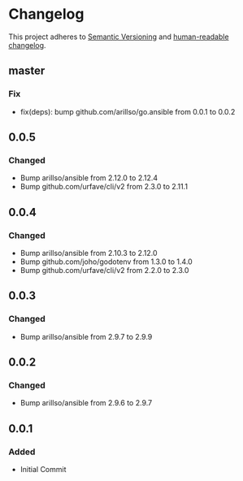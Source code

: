 # Changelog

This project adheres to [Semantic Versioning](https://semver.org/spec/v2.0.0.html)
and [human-readable changelog](https://keepachangelog.com/en/1.0.0/).

## master

### Fix

- fix(deps): bump github.com/arillso/go.ansible from 0.0.1 to 0.0.2

## 0.0.5

### Changed

- Bump arillso/ansible from 2.12.0 to 2.12.4
- Bump github.com/urfave/cli/v2 from 2.3.0 to 2.11.1

## 0.0.4

### Changed

- Bump arillso/ansible from 2.10.3 to 2.12.0
- Bump github.com/joho/godotenv from 1.3.0 to 1.4.0
- Bump github.com/urfave/cli/v2 from 2.2.0 to 2.3.0

## 0.0.3

### Changed

- Bump arillso/ansible from 2.9.7 to 2.9.9

## 0.0.2

### Changed

- Bump arillso/ansible from 2.9.6 to 2.9.7

## 0.0.1

### Added

- Initial Commit
